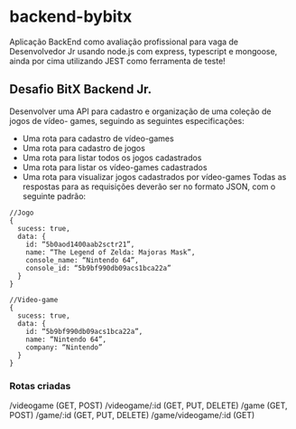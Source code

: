 # backend-bybitx
Aplicação BackEnd como avaliação profissional para vaga de Desenvolvedor Jr usando node.js com express, typescript e mongoose, ainda por cima utilizando JEST como ferramenta de teste!

## Desafio BitX Backend Jr.
Desenvolver uma API para cadastro e organização de uma coleção de jogos de vídeo-
games, seguindo as seguintes especificações:
- Uma rota para cadastro de vídeo-games
- Uma rota para cadastro de jogos
- Uma rota para listar todos os jogos cadastrados
- Uma rota para listar os vídeo-games cadastrados
- Uma rota para visualizar jogos cadastrados por vídeo-games
Todas as respostas para as requisições deverão ser no formato JSON, com o seguinte
padrão:
```
//Jogo
{
  sucess: true,
  data: {
    id: “5b0aod1400aab2sctr21”,
    name: “The Legend of Zelda: Majoras Mask”,
    console_name: “Nintendo 64”,
    console_id: “5b9bf990db09acs1bca22a”
  }
}

//Video-game
{
  sucess: true,
  data: {
    id: “5b9bf990db09acs1bca22a”,
    name: “Nintendo 64”,
    company: “Nintendo”
  }
}
```

### Rotas criadas
/videogame (GET, POST)
/videogame/:id (GET, PUT, DELETE)
/game (GET, POST)
/game/:id (GET, PUT, DELETE)
/game/videogame/:id (GET)
